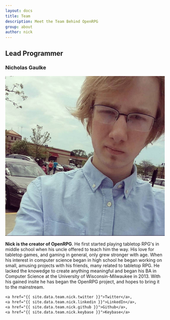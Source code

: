 ```yaml
---
layout: docs
title: Team
description: Meet the Team Behind OpenRPG
group: about
author: nick
---
```


<h2>Lead Programmer</h2>
<div class="bio">
    <h3>Nicholas Gaulke</h3>
    <p>
        <img src="/assets/images/bios/nick.png"/>
    </p>
    <p><b>Nick is the creator of OpenRPG</b>. He first started playing tabletop RPG's in middle school when his uncle offered to teach him the way. His love for tabletop games, and gaming in general, only grew stronger with age. When his interest in computer science began in high school he began working on small, amusing projects with his friends, many related to tabletop RPG. He lacked the knowedge to create anything meaningful and began his BA in Computer Science at the University of Wisconsin-Milwaukee in 2013. With his gained insite he has began the OpenRPG project, and hopes to bring it to the mainstream.</p>

    <a href="{{ site.data.team.nick.twitter }}">Twitter</a>,
    <a href="{{ site.data.team.nick.linkedin }}">LinkedIn</a>,
    <a href="{{ site.data.team.nick.github }}">Github</a>,
    <a href="{{ site.data.team.nick.keybase }}">Keybase</a>
</div>